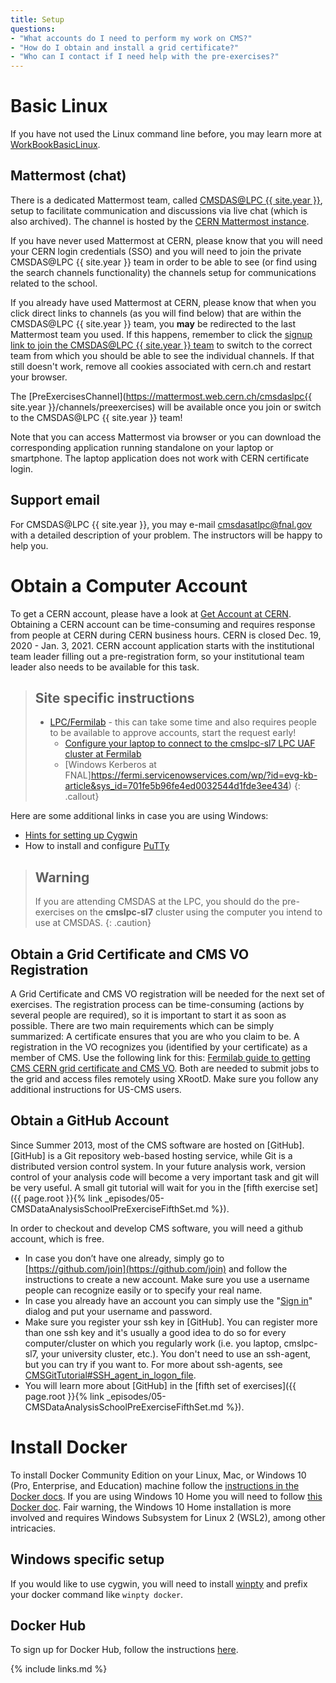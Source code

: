 ```yaml
---
title: Setup
questions:
- "What accounts do I need to perform my work on CMS?"
- "How do I obtain and install a grid certificate?"
- "Who can I contact if I need help with the pre-exercises?"
---
```


# Basic Linux

If you have not used the Linux command line before, you may learn more at [WorkBookBasicLinux](https://twiki.cern.ch/twiki/bin/view/CMSPublic/WorkBookBasicLinux).

## Mattermost (chat)

There is a dedicated Mattermost team, called [CMSDAS@LPC {{ site.year }}](https://mattermost.web.cern.ch/signup_user_complete/?id=kayhqykwg3fhuc7gp1j4aw941c), setup to facilitate communication and discussions via live chat (which is also archived). The channel is hosted by the [CERN Mattermost instance](https://mattermost.web.cern.ch).

If you have never used Mattermost at CERN, please know that you will need your CERN login credentials (SSO) and you will need to join the private CMSDAS@LPC {{ site.year }} team in order to be able to see (or find using the search channels functionality) the channels setup for communications related to the school.

If you already have used Mattermost at CERN, please know that when you click direct links to channels (as you will find below) that are within the CMSDAS@LPC {{ site.year }} team, you **may** be redirected to the last Mattermost team you used. If this happens, remember to click the [signup link to join the CMSDAS@LPC {{ site.year }} team](https://mattermost.web.cern.ch/signup_user_complete/?id=dshu1agmwpd4dqxw49ij8wcuec) to switch to the correct team from which you should be able to see the individual channels. If that still doesn't work, remove all cookies associated with cern.ch and restart your browser.

The [PreExercisesChannel](https://mattermost.web.cern.ch/cmsdaslpc{{ site.year }}/channels/preexercises) will be available once you join or switch to the CMSDAS@LPC {{ site.year }} team!

Note that you can access Mattermost via browser or you can download the corresponding application running standalone on your laptop or smartphone. The laptop application does not work with CERN certificate login.

## Support email

For CMSDAS@LPC {{ site.year }}, you may e-mail [cmsdasatlpc@fnal.gov](mailto:cmsdasatlpc@fnal.gov) with a detailed description of your problem. The instructors will be happy to help you.

# Obtain a Computer Account

To get a CERN account, please have a look at [Get Account at CERN](https://twiki.cern.ch/twiki/bin/view/CMSPublic/WorkBookGetAccount). Obtaining a CERN account can be time-consuming and requires response from people at CERN during CERN business hours. CERN is closed Dec. 19, 2020 - Jan. 3, 2021. CERN account application starts with the institutional team leader filling out a pre-registration form, so your institutional team leader also needs to be available for this task.

> ## Site specific instructions
>   * [LPC/Fermilab](http://www.uscms.org/uscms_at_work/computing/getstarted/getaccount_fermilab.shtml) - this can take some time and also requires people to be available to approve accounts, start the request early! 
>     * [Configure your laptop to connect to the cmslpc-sl7 LPC UAF cluster at Fermilab](http://uscms.org/uscms_at_work/physics/computing/getstarted/uaf.shtml)
>     * [Windows Kerberos at FNAL]https://fermi.servicenowservices.com/wp/?id=evg-kb-article&sys_id=701fe5b96fe4ed0032544d1fde3ee434)
{: .callout}

Here are some additional links in case you are using Windows:
  * [Hints for setting up Cygwin](http://uscms.org/uscms_at_work/physics/computing/getstarted/uaf.shtml#windowsXServers)
  * How to install and configure [PuTTy](http://uscms.org/uscms_at_work/physics/computing/getstarted/uaf.shtml#windowsKerberosPuTTY)

> ## Warning
> If you are attending CMSDAS at the LPC, you should do the pre-exercises on the **cmslpc-sl7** cluster using the computer you intend to use at CMSDAS.
{: .caution}

## Obtain a Grid Certificate and CMS VO Registration

A Grid Certificate and CMS VO registration will be needed for the next set of exercises. The registration process can be time-consuming (actions by several people are required), so it is important to start it as soon as possible. There are two main requirements which can be simply summarized: A certificate ensures that you are who you claim to be. A registration in the VO recognizes you (identified by your certificate) as a member of CMS. Use the following link for this: [Fermilab guide to getting CMS CERN grid certificate and CMS VO](http://uscms.org/uscms_at_work/physics/computing/getstarted/get_grid_cert.shtml). Both are needed to submit jobs to the grid and access files remotely using XRootD. Make sure you follow any additional instructions for US-CMS users.

## Obtain a GitHub Account

Since Summer 2013, most of the CMS software are hosted on [GitHub]. [GitHub] is a Git repository web-based hosting service, while Git is a distributed version control system. In your future analysis work, version control of your analysis code will become a very important task and git will be very useful. A small git tutorial will wait for you in the [fifth exercise set]({{ page.root }}{% link _episodes/05-CMSDataAnalysisSchoolPreExerciseFifthSet.md %}).

In order to checkout and develop CMS software, you will need a github account, which is free.
  * In case you don’t have one already, simply go to [https://github.com/join](https://github.com/join) and follow the instructions to create a new account. Make sure you use a username people can recognize easily or to specify your real name.
  * In case you already have an account you can simply use the "[Sign in](https://github.com/login)" dialog and put your username and password.
  * Make sure you register your ssh key in [GitHub]. You can register more than one ssh key and it's usually a good idea to do so for every computer/cluster on which you regularly work (i.e. you laptop, cmslpc-sl7, your university cluster, etc.). You don't need to use an ssh-agent, but you can try if you want to. For more about ssh-agents, see [CMSGitTutorial#SSH_agent_in_logon_file](https://twiki.cern.ch/twiki/bin/view/CMSPublic/CMSGitTutorialPublic#SSH_agent_in_logon_file).
  * You will learn more about [GitHub] in the [fifth set of exercises]({{ page.root }}{% link _episodes/05-CMSDataAnalysisSchoolPreExerciseFifthSet.md %}). 

# Install Docker

To install Docker Community Edition on your Linux, Mac, or Windows 10 (Pro, Enterprise, and Education) machine follow the [instructions in the Docker docs](https://docs.docker.com/get-docker/). If you are using Windows 10 Home you will need to follow [this Docker doc](https://docs.docker.com/docker-for-windows/install-windows-home/). Fair warning, the Windows 10 Home installation is more involved and requires Windows Subsystem for Linux 2 (WSL2), among other intricacies.

## Windows specific setup

If you would like to use cygwin, you will need to install [winpty](https://github.com/rprichard/winpty) and prefix your docker command like `winpty docker`.

## Docker Hub

To sign up for Docker Hub, follow the instructions [here](https://hub.docker.com/signup).

{% include links.md %}
